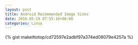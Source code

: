 ```yaml
---
layout: post                                                                                                              
title: Android Recommended Image Sizes                                                                                                                       
date: 2016-05-19 07:55:16+00:00                                                                                                                        
categories: Linux                                                                                                                
---                                                                                                                              
```


{% gist makeittotop/cd72597e2adbf97a374ed08079e4257a %}                                                                                                           

